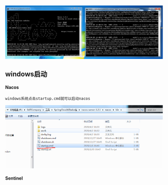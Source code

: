 ![img](/static/image/微信截图_20200402164147.png)
## windows启动
#### Nacos

```
windows系统点击startup.cmd就可以启动nacos

```
![img](/static/image/微信截图_20200402164441.png)

#### Sentinel


```

```




